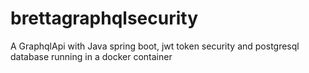 # brettagraphqlsecurity
A GraphqlApi with Java spring boot, jwt token security and postgresql database running in a docker container
